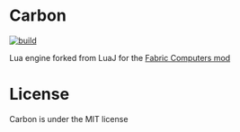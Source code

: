 # Carbon
[![build](https://github.com/Fabric-Computers/carbon/actions/workflows/build.yml/badge.svg)](https://github.com/Fabric-Computers/carbon/actions/workflows/build.yml)

Lua engine forked from LuaJ for the [Fabric Computers mod](https://github.com/Fabric-Computers/fabric-computers)

# License

Carbon is under the MIT license